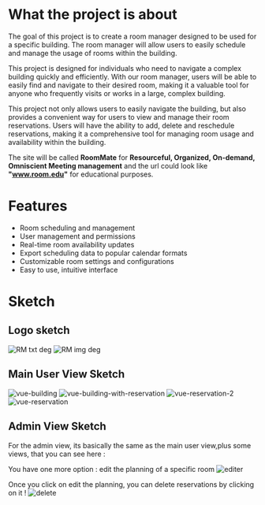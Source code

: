 # What the project is about

The goal of this project is to create a room manager designed to be used for a specific building. The room manager will allow users to easily schedule and manage the usage of rooms within the building.

This project is designed for individuals who need to navigate a complex building quickly and efficiently. With our room manager, users will be able to easily find and navigate to their desired room, making it a valuable tool for anyone who frequently visits or works in a large, complex building.

This project not only allows users to easily navigate the building, but also provides a convenient way for users to view and manage their room reservations. Users will have the ability to add, delete and reschedule reservations, making it a comprehensive tool for managing room usage and availability within the building.

The site will be called **RoomMate** for **Resourceful, Organized, On-demand, Omniscient Meeting management** and the url could look like **"www.room.edu"** for educational purposes.

# Features

- Room scheduling and management
- User management and permissions
- Real-time room availability updates
- Export scheduling data to popular calendar formats
- Customizable room settings and configurations
- Easy to use, intuitive interface

# Sketch

## Logo sketch

![RM txt deg](https://user-images.githubusercontent.com/83770758/215346502-ba99bb3c-6462-431a-ae2c-f5b7d0a04d87.png)
![RM img deg](https://user-images.githubusercontent.com/83770758/215346505-9d812275-1dc6-49c3-80dd-c3328ec54e72.png)

## Main User View Sketch

![vue-building](https://user-images.githubusercontent.com/58405081/215345947-a50d2799-ea4c-428d-aa66-97955a0f8f4e.png)
![vue-building-with-reservation](https://user-images.githubusercontent.com/58405081/215345988-11f57e1d-8697-4251-a421-8f6725a131b7.png)
![vue-reservation-2](https://user-images.githubusercontent.com/58405081/215346015-6cf5e8bc-3c84-4256-a47d-8562753e70ba.png)
![vue-reservation](https://user-images.githubusercontent.com/58405081/215345901-53cc14bd-069a-4e36-8ad0-11ad9e705e86.png)

## Admin View Sketch

For the admin view, its basically the same as the main user view,plus some views, that you can see here :

You have one more option : edit the planning of a specific room
![editer](https://user-images.githubusercontent.com/114366098/215347567-ba7ba16a-1158-43a7-9abc-ba4740d77cd9.jpeg)

Once you click on edit the planning, you can delete reservations by clicking on it !
![delete](https://user-images.githubusercontent.com/114366098/215347561-6a4a21ca-ee75-40f7-a7b6-8e912dc88acd.jpeg)
